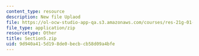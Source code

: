```yaml
---
content_type: resource
description: New file Uplaod
file: https://ol-ocw-studio-app-qa.s3.amazonaws.com/courses/res-21g-01-kana-spring-2010/9d940a415d198de0becbcb58d09a4bfe_Section5.zip
file_type: application/zip
resourcetype: Other
title: Section5.zip
uid: 9d940a41-5d19-8de0-becb-cb58d09a4bfe
---
```

